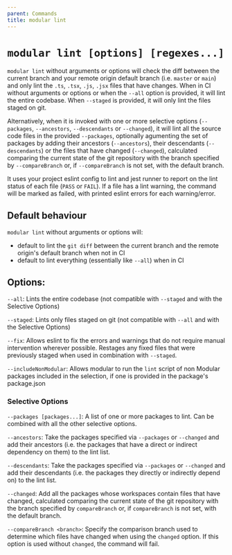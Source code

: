 ```yaml
---
parent: Commands
title: modular lint
---
```


# `modular lint [options] [regexes...]`

`modular lint` without arguments or options will check the diff between the
current branch and your remote origin default branch (i.e. `master` or `main`)
and only lint the `.ts`, `.tsx`, `.js`, `.jsx` files that have changes. When in
CI without arguments or options or when the `--all` option is provided, it will
lint the entire codebase. When `--staged` is provided, it will only lint the
files staged on git.

Alternatively, when it is invoked with one or more selective options
(`--packages`, `--ancestors`, `--descendants` or `--changed`), it will lint all
the source code files in the provided `--packages`, optionally agumenting the
set of packages by adding their ancestors (`--ancestors`), their descendants
(`--descendants`) or the files that have changed (`--changed`), calculated
comparing the current state of the git repository with the branch specified by
`--compareBranch` or, if `--compareBranch` is not set, with the default branch.

It uses your project eslint config to lint and jest runner to report on the lint
status of each file (`PASS` or `FAIL`). If a file has a lint warning, the
command will be marked as failed, with printed eslint errors for each
warning/error.

## Default behaviour

`modular lint` without arguments or options will:

- default to lint the `git diff` between the current branch and the remote
  origin's default branch when not in CI
- default to lint everything (essentially like `--all`) when in CI

## Options:

`--all`: Lints the entire codebase (not compatible with `--staged` and with the
Selective Options)

`--staged`: Lints only files staged on git (not compatible with `--all` and with
the Selective Options)

`--fix`: Allows eslint to fix the errors and warnings that do not require manual
intervention wherever possible. Restages any fixed files that were previously
staged when used in combination with `--staged`.

`--includeNonModular`: Allows modular to run the `lint` script of non Modular
packages included in the selection, if one is provided in the package's
package.json

### Selective Options

`--packages [packages...]`: A list of one or more packages to lint. Can be
combined with all the other selective options.

`--ancestors`: Take the packages specified via `--packages` or `--changed` and
add their ancestors (i.e. the packages that have a direct or indirect dependency
on them) to the lint list.

`--descendants`: Take the packages specified via `--packages` or `--changed` and
add their descendants (i.e. the packages they directly or indirectly depend on)
to the lint list.

`--changed`: Add all the packages whose workspaces contain files that have
changed, calculated comparing the current state of the git repository with the
branch specified by `compareBranch` or, if `compareBranch` is not set, with the
default branch.

`--compareBranch <branch>`: Specify the comparison branch used to determine
which files have changed when using the `changed` option. If this option is used
without `changed`, the command will fail.
